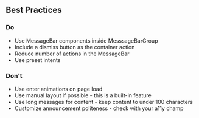## Best Practices

### Do

- Use MessageBar components inside MesssageBarGroup
- Include a dismiss button as the container action
- Reduce number of actions in the MessageBar
- Use preset intents

### Don't

- Use enter animations on page load
- Use manual layout if possible - this is a built-in feature
- Use long messages for content - keep content to under 100 characters
- Customize announcement politeness - check with your a11y champ
